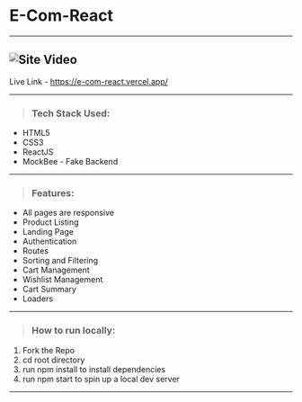 # E-Com-React

---

## ![Site Video](https://github.com/Vishnu-Aithal/E-Com-React/blob/dev/src/assets/images/E-Com-React.gif)

Live Link - https://e-com-react.vercel.app/

---

> ### Tech Stack Used:

-   HTML5
-   CSS3
-   ReactJS
-   MockBee - Fake Backend

---

> ### Features:

-   All pages are responsive
-   Product Listing
-   Landing Page
-   Authentication
-   Routes
-   Sorting and Filtering
-   Cart Management
-   Wishlist Management
-   Cart Summary
-   Loaders

---

> ### How to run locally:

1. Fork the Repo
2. cd root directory
3. run npm install to install dependencies
4. run npm start to spin up a local dev server

---
